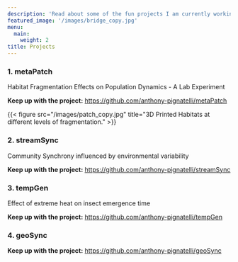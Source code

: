 ```yaml
---
description: 'Read about some of the fun projects I am currently working on!'
featured_image: '/images/bridge_copy.jpg'
menu:
  main:
    weight: 2
title: Projects
---
```


### 1. metaPatch

Habitat Fragmentation Effects on Population Dynamics - A Lab Experiment

**Keep up with the project:** https://github.com/anthony-pignatelli/metaPatch

{{< figure src="/images/patch_copy.jpg" title="3D Printed Habitats at different levels of fragmentation." >}}

### 2. streamSync

Community Synchrony influenced by environmental variability

**Keep up with the project:** https://github.com/anthony-pignatelli/streamSync

### 3. tempGen

Effect of extreme heat on insect emergence time

**Keep up with the project:** https://github.com/anthony-pignatelli/tempGen

### 4. geoSync

**Keep up with the project:**
https://github.com/anthony-pignatelli/geoSync
